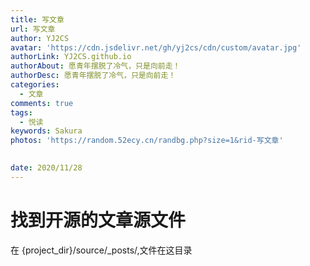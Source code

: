 ```yaml
---
title: 写文章
url: 写文章
author: YJ2CS
avatar: 'https://cdn.jsdelivr.net/gh/yj2cs/cdn/custom/avatar.jpg'
authorLink: YJ2CS.github.io
authorAbout: 愿青年摆脱了冷气，只是向前走！
authorDesc: 愿青年摆脱了冷气，只是向前走！
categories:
  - 文章
comments: true
tags:
  - 悦读
keywords: Sakura
photos: 'https://random.52ecy.cn/randbg.php?size=1&rid-写文章'

 
date: 2020/11/28
---
```

# 找到开源的文章源文件

在 {project_dir}/source/_posts/,文件在这目录

